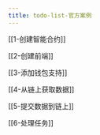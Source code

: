 ```yaml
---
title: todo-list-官方案例
---
```

[[1-创建智能合约]]

[[2-创建前端]]

[[3-添加钱包支持]]

[[4-从链上获取数据]]

[[5-提交数据到链上]]

[[6-处理任务]]


